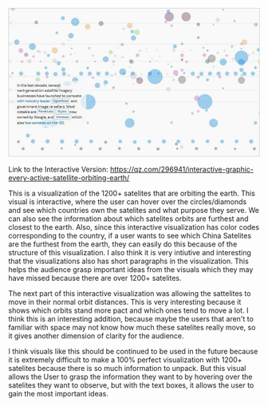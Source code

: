 ![miro](next-generation-satellites.jpeg)

Link to the Interactive Version: https://qz.com/296941/interactive-graphic-every-active-satellite-orbiting-earth/

This is a visualization of the 1200+ satelites that are orbiting the earth. This visual is interactive, where the user can hover over the circles/diamonds and see which countries own the satelites and what purpose they serve. We can also see the information about which satelites orbits are furthest and closest to the earth. Also, since this interactive visualization has color codes corresponding to the country, if a user wants to see which China Satelites are the furthest from the earth, they can easily do this because of the structure of this visualization. I also think it is very intiutive and interesting that the visualizations also has short paragraphs in the visualization. This helps the audience grasp important ideas from the visuals which they may have missed because there are over 1200+ satelites.

The next part of this interactive visualization was allowing the sattelites to move in their normal orbit distances. This is very interesting because it shows which orbits stand more pact and which ones tend to move a lot. I think this is an interesting addition, because maybe the users that aren't to familiar with space may not know how much these satelites really move, so it gives another dimension of clarity for the audience.

I think visuals like this should be continued to be used in the future because it is extremely difficult to make a 100% perfect visualization with 1200+ satelites because there is so much information to unpack. But this visual allows the User to grasp the information they want to by hovering over the satelites they want to observe, but with the text boxes, it allows the user to gain the most important ideas.
